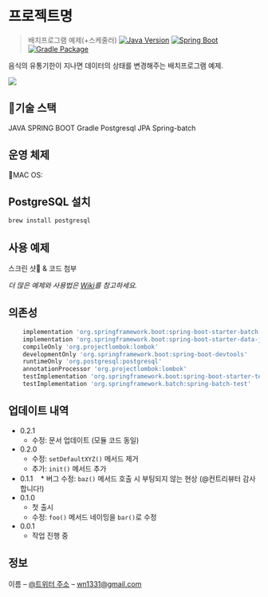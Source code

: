 # 프로젝트명
> 배치프로그램 예제(+스케줄러)
[![Java Version](https://img.shields.io/badge/JDK-17-red)](https://spring.io)
[![Spring Boot](https://img.shields.io/badge/springboot-3.1.0-green)](https://spring.io)
[![Gradle Package](https://img.shields.io/badge/gradle-7.6.1-blue)](https://gradle.org)

음식의 유통기한이 지나면 데이터의 상태를 변경해주는 배치프로그램 예제.

![](../header.png)

## 기술 스택
JAVA
SPRING BOOT
Gradle
Postgresql
JPA
Spring-batch

## 운영 체제
MAC OS:

## PostgreSQL 설치
```sh
brew install postgresql
```


## 사용 예제

스크린 샷 & 코드 첨부

_더 많은 예제와 사용법은 [Wiki][wiki]를 참고하세요._

## 의존성

```sh
    implementation 'org.springframework.boot:spring-boot-starter-batch'
    implementation 'org.springframework.boot:spring-boot-starter-data-jpa'
    compileOnly 'org.projectlombok:lombok'
    developmentOnly 'org.springframework.boot:spring-boot-devtools'
    runtimeOnly 'org.postgresql:postgresql'
    annotationProcessor 'org.projectlombok:lombok'
    testImplementation 'org.springframework.boot:spring-boot-starter-test'
    testImplementation 'org.springframework.batch:spring-batch-test'
```

## 업데이트 내역

* 0.2.1
    * 수정: 문서 업데이트 (모듈 코드 동일)
* 0.2.0
    * 수정: `setDefaultXYZ()` 메서드 제거
    * 추가: `init()` 메서드 추가
* 0.1.1
    * 버그 수정: `baz()` 메서드 호출 시 부팅되지 않는 현상 (@컨트리뷰터 감사합니다!)
* 0.1.0
    * 첫 출시
    * 수정: `foo()` 메서드 네이밍을 `bar()`로 수정
* 0.0.1
    * 작업 진행 중

## 정보

이름 – [@트위터 주소](https://twitter.com/dbader_org) – wn1331@gmail.com



<!-- Markdown link & img dfn's -->
[npm-image]: https://img.shields.io/npm/v/datadog-metrics.svg?style=flat-square
[npm-url]: https://npmjs.org/package/datadog-metrics
[npm-downloads]: https://img.shields.io/npm/dm/datadog-metrics.svg?style=flat-square
[travis-image]: https://img.shields.io/travis/dbader/node-datadog-metrics/master.svg?style=flat-square
[travis-url]: https://travis-ci.org/dbader/node-datadog-metrics
[wiki]: (https://spring.io/projects/spring-batch)https://spring.io/projects/spring-batch

